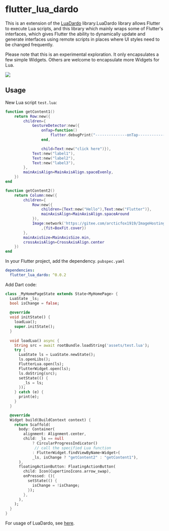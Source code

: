 # flutter_lua_dardo

This is an extension of the [LuaDardo](https://github.com/arcticfox1919/LuaDardo) library.LuaDardo library allows Flutter to execute Lua scripts, and this library which mainly wraps some of Flutter's interfaces, which gives Flutter the ability to dynamically update and generate interfaces using remote scripts in places where UI styles need to be changed frequently.

Please note that this is an experimental exploration. It only encapsulates a few simple Widgets. Others are welcome to encapsulate more Widgets for Lua.

![](https://gitee.com/arcticfox1919/ImageHosting/raw/master/img/GIF_2021-5-11_21-44-49.gif)

## Usage

New Lua script `test.lua`:


```lua
function getContent1()
    return Row:new({
        children={
            GestureDetector:new({
                onTap=function()
                    flutter.debugPrint("--------------onTap--------------")
                end,

                child=Text:new("click here")}),
            Text:new("label1"),
            Text:new("label2"),
            Text:new("label3"),
        },
        mainAxisAlign=MainAxisAlign.spaceEvenly,
    })
end

function getContent2()
    return Column:new({
        children={
            Row:new({
                children={Text:new("Hello"),Text:new("Flutter")},
                mainAxisAlign=MainAxisAlign.spaceAround
            }),
            Image:network('https://gitee.com/arcticfox1919/ImageHosting/raw/master/img/flutter_lua_test.png'
                ,{fit=BoxFit.cover})
        },
        mainAxisSize=MainAxisSize.min,
        crossAxisAlign=CrossAxisAlign.center
    })
end
```

In your Flutter project, add the dependency. `pubspec.yaml`

```yaml
dependencies:
  flutter_lua_dardo: ^0.0.2
```

Add Dart code:

```dart
class _MyHomePageState extends State<MyHomePage> {
  LuaState _ls;
  bool isChange = false;
    
  @override
  void initState() {
    loadLua();
    super.initState();
  }
    
  void loadLua() async {
    String src = await rootBundle.loadString('assets/test.lua');
    try {
      LuaState ls = LuaState.newState();
      ls.openLibs();
      FlutterLua.open(ls);
      FlutterWidget.open(ls);
      ls.doString(src);
      setState(() {
        _ls = ls;
      });
    } catch (e) {
      print(e);
    }
  }

  @override
  Widget build(BuildContext context) {
    return Scaffold(
      body: Container(
        alignment: Alignment.center,
        child: _ls == null
            ? CircularProgressIndicator()
             // call the specified Lua function
            : FlutterWidget.findViewByName<Widget>(
            _ls, isChange ? "getContent2" : "getContent1"),
      ),
      floatingActionButton: FloatingActionButton(
        child: Icon(CupertinoIcons.arrow_swap),
        onPressed: (){
          setState(() {
            isChange = !isChange;
          });
        },
      ),
    );
  }
}
```

For usage of LuaDardo, see [here](https://github.com/arcticfox1919/libd/blob/main/README.md).

